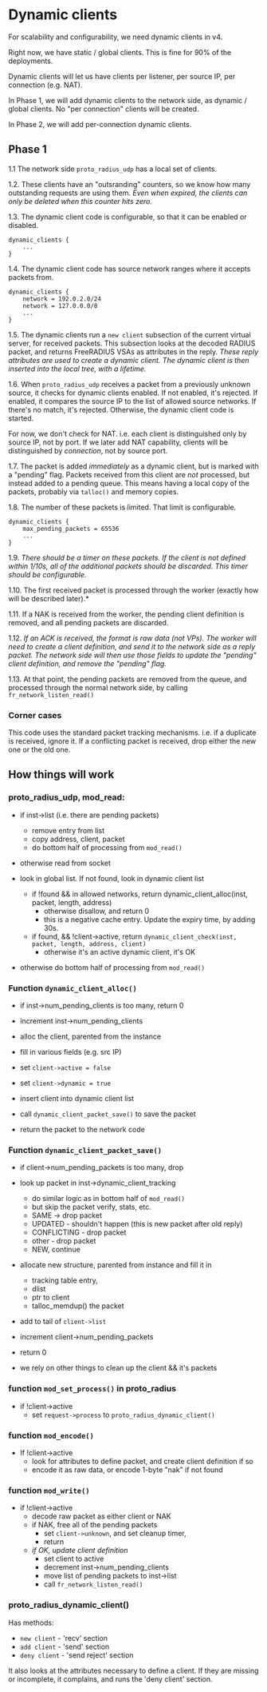 #  Dynamic clients

For scalability and configurability, we need dynamic clients in v4.

Right now, we have static / global clients.  This is fine for 90% of the deployments.

Dynamic clients will let us have clients per listener, per source IP,
per connection (e.g. NAT).

In Phase 1, we will add dynamic clients to the network side, as
dynamic / global clients.  No "per connection" clients will be
created.

In Phase 2, we will add per-connection dynamic clients.

## Phase 1

1.1 The network side `proto_radius_udp` has a
local set of clients.

1.2. These clients have an "outsranding" counters, so we know how many outstanding
requests are using them.  *Even when expired, the clients can only be deleted when this counter hits zero.*

1.3. The dynamic client code is configurable, so that it can be
enabled or disabled.

    dynamic_clients {
        ...
    }

1.4. The dynamic client code has source network ranges where it
accepts packets from. 

    dynamic_clients {
        network = 192.0.2.0/24
        network = 127.0.0.0/8
        ...
    }

1.5. The dynamic clients run a `new client` subsection of the current virtual server, for received
packets.  This subsection looks at the decoded RADIUS packet, and
returns FreeRADIUS VSAs as attributes in the reply.  *These reply
attributes are used to create a dynamic client.  The dynamic client is
then inserted into the local tree, with a lifetime.*

1.6. When `proto_radius_udp` receives a packet from a previously unknown
source, it checks for dynamic clients enabled.  If not enabled, it's
rejected.  If enabled, it compares the source IP to the list of
allowed source networks.  If there's no match, it's rejected.
Otherwise, the dynamic client code is started.

For now, we don't check for NAT.  i.e. each client is distinguished
only by source IP, not by port.  If we later add NAT capability,
clients will be distinguished by *connection*, not by source port.

1.7. The packet is added *immediately* as a dynamic client, but is marked
with a "pending" flag.  Packets received from this client are *not*
processed, but instead added to a pending queue.  This means having a
local copy of the packets, probably via `talloc()` and memory copies.

1.8. The number of these packets  is limited.  That limit is
configurable.

    dynamic_clients {
        max_pending_packets = 65536
        ...
    }

1.9. *There should be a timer on these packets.  If the client is not
defined within 1/10s, all of the additional packets should be discarded.  This
timer should be configurable.*

1.10. The first received packet is processed through the worker (exactly how
will be described later).*

1.11. If a NAK is received from the worker, the pending client definition is
removed, and all pending packets are discarded.

1.12. *If an ACK is received, the format is raw data (not VPs).  The worker
will need to create a client definition, and send it to the network
side as a reply packet.  The network side will then use those fields
to update the "pending" client definition, and remove the "pending"
flag.*

1.13. At that point, the pending packets are removed from the queue, and
processed through the normal network side, by calling `fr_network_listen_read()`

### Corner cases

This code uses the standard packet tracking mechanisms.
i.e. if a duplicate is received, ignore it.  If a conflicting packet
is received, drop either the new one or the old one.

## How things will work

### proto_radius_udp, mod_read:

* if inst->list (i.e. there are pending packets)
  * remove entry from list
  * copy address, client, packet
  * do bottom half of processing from `mod_read()`

* otherwise read from socket

* look in global list.  If not found, look in dynamic client list
  * if !found && in allowed networks, return dynamic_client_alloc(inst, packet, length, address)
    * otherwise disallow, and return 0
    * this is a negative cache entry.  Update the expiry time, by adding 30s.
  * if found, && !client->active, return `dynamic_client_check(inst, packet, length, address, client)`
    * otherwise it's an active dynamic client, it's OK

* otherwise do bottom half of processing from `mod_read()`

### Function `dynamic_client_alloc()`

* if inst->num_pending_clients is too many, return 0

* increment inst->num_pending_clients

* alloc the client, parented from the instance
* fill in various fields (e.g. src IP)
* set `client->active = false`
* set `client->dynamic = true`
* insert client into dynamic client list
* call `dynamic_client_packet_save()` to save the packet
* return the packet to the network code

### Function `dynamic_client_packet_save()`

* if client->num_pending_packets is too many, drop
* look up packet in inst->dynamic_client_tracking
  * do similar logic as in bottom half of `mod_read()`
  * but skip the packet verify, stats, etc.
  * SAME -> drop packet
  * UPDATED - shouldn't happen (this is new packet after old reply)
  * CONFLICTING - drop packet
  * other - drop packet
  * NEW, continue

* allocate new structure, parented from instance and fill it in
  * tracking table entry,
  * dlist
  * ptr to client
  * talloc_memdup() the packet

 * add to tail of `client->list`

* increment client->num_pending_packets

* return 0
 * we rely on other things to clean up the client && it's packets

### function `mod_set_process()` in proto_radius

* if !client->active
  * set `request->process` to `proto_radius_dynamic_client()`

### function `mod_encode()`

* If !client->active
  * look for attributes to define packet, and create client definition if so
  * encode it as raw data, or encode 1-byte "nak" if not found

### function `mod_write()`

* if !client->active
  * decode raw packet as either client or NAK
  * if NAK, free all of the pending packets
    * set `client->unknown`, and set cleanup timer,
    * return
  * *if OK, update client definition*
    * set client to active
    * decrement inst->num_pending_clients
    * move list of pending packets to inst->list
    * call `fr_network_listen_read()`

### proto_radius_dynamic_client()

Has methods:

* `new client` - 'recv' section
* `add client`  - 'send' section
* `deny client` - 'send reject' section

It also looks at the attributes necessary to define a client.  If they are missing or incomplete, it complains, and runs the 'deny client' section.